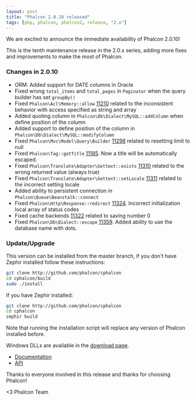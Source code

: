 ```yaml
---
layout: post
title: "Phalcon 2.0.10 released"
tags: [php, phalcon, phalcon2, release, "2.x"]
---
```


We are excited to announce the immediate availability of Phalcon 2.0.10!

This is the tenth maintenance release in the 2.0.x series, adding more fixes
and improvements to make the most of Phalcon.

<!--more-->
### Changes in 2.0.10

- ORM: Added support for DATE columns in Oracle
- Fixed wrong `total_items` and `total_pages` in `Paginator` when the query builder has set `groupBy()`
- Fixed `Phalcon\Acl\Memory::allow` [11210](https://github.com/phalcon/cphalcon/issues/11210) related to the inconsistent behavior with access specified as string and array
- Added quoting column in `Phalcon\Db\Dialect\MySQL::addColumn` when define position of the column
- Added support to define position of the column in `Phalcon\Db\Dialect\MySQL::modifyColumn`
- Fixed `Phalcon\Mvc\Model\Query\Builder` [11298](https://github.com/phalcon/cphalcon/issues/11298) related to resetting limit to null
- Fixed `Phalcon\Tag::getTitle` [11185](https://github.com/phalcon/cphalcon/issues/11185). Now a title will be automatically escaped.
- Fixed `Phalcon\Translate\Adapter\Gettext::exists` [11310](https://github.com/phalcon/cphalcon/issues/11310) related to the wrong returned value (always true)
- Fixed `Phalcon\Translate\Adapter\Gettext::setLocale` [11311](https://github.com/phalcon/cphalcon/issues/11311) related to the incorrect setting locale
- Added ability to persistent connection in `Phalcon\Queue\Beanstalk::connect`
- Fixed `Phalcon\Http\Response::redirect` [11324](https://github.com/phalcon/cphalcon/issues/11324). Incorrect initialization local array of status codes
- Fixed cache backends [11322](https://github.com/phalcon/cphalcon/issues/11322) related to saving number 0
- Fixed `Phalcon\Db\Dialect::escape` [11359](https://github.com/phalcon/cphalcon/issues/11359). Added ability to use the database name with dots.

### Update/Upgrade

This version can be installed from the master branch, if you don't have Zephir installed follow these instructions:

```sh
git clone http://github.com/phalcon/cphalcon
cd cphalcon/build
sudo ./install
```

If you have Zephir installed:

```sh
git clone http://github.com/phalcon/cphalcon
cd cphalcon
zephir build
```

Note that running the installation script will replace any version of Phalcon installed before.

Windows DLLs are available in the [download page](https://phalconphp.com/en/download/windows).

* [Documentation](https://docs.phalconphp.com)
* [API](https://phalcon.link/api)

Thanks to everyone involved in this release and thanks for choosing Phalcon!

<3 Phalcon Team
